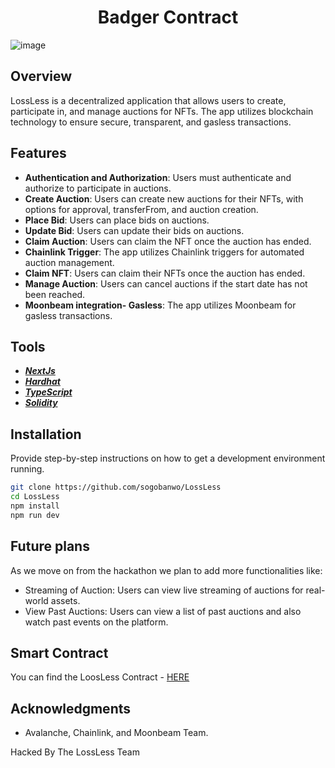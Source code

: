 # <h1 align="center"> Badger Contract </h1>

![image](https://github.com/sogobanwo/LossLess/assets/99739569/a3f252a2-0b5a-4b1b-856c-0acc31450143)

## Overview

LossLess is a decentralized application that allows users to create, participate in, and manage auctions for NFTs. The app utilizes blockchain technology to ensure secure, transparent, and gasless transactions.

## Features

- **Authentication and Authorization**: Users must authenticate and authorize to participate in auctions.
- **Create Auction**: Users can create new auctions for their NFTs, with options for approval, transferFrom, and auction creation.
- **Place Bid**: Users can place bids on auctions.
- **Update Bid**: Users can update their bids on auctions.
- **Claim Auction**: Users can claim the NFT once the auction has ended.
- **Chainlink Trigger**: The app utilizes Chainlink triggers for automated auction management.
- **Claim NFT**: Users can claim their NFTs once the auction has ended.
- **Manage Auction**: Users can cancel auctions if the start date has not been reached.
- **Moonbeam integration- Gasless**: The app utilizes Moonbeam for gasless transactions.

## Tools

- [**_NextJs_**](https://nextjs.org/)
- [**_Hardhat_**](https://hardhat.org/)
- [**_TypeScript_**](https://www.typescriptlang.org/)
- [**_Solidity_**](https://soliditylang.org/)

## Installation

Provide step-by-step instructions on how to get a development environment running.

```bash
git clone https://github.com/sogobanwo/LossLess
cd LossLess
npm install
npm run dev
```

## Future plans

As we move on from the hackathon we plan to add more functionalities like:

- Streaming of Auction: Users can view live streaming of auctions for real-world assets.
- View Past Auctions: Users can view a list of past auctions and also watch past events on the platform.

## Smart Contract
You can find the LoosLess Contract - [HERE]("")

## Acknowledgments

- Avalanche, Chainlink, and Moonbeam Team.

Hacked By The LossLess Team 
